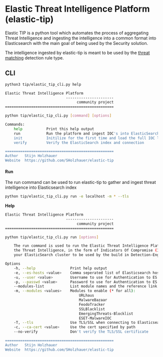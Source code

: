 # Elastic Threat Intelligence Platform (elastic-tip)
Elastic TIP is a python tool which automates the process of aggregating Threat Intelligence and ingesting
the intelligence into a common format into Elasticsearch with the main goal of being used by the Security
solution.

The intelligence ingested by elastic-tip is meant to be used by the [threat matching](https://github.com/elastic/kibana/pull/78955)
detection rule type.

## CLI
```bash
python3 tip/elastic_tip_cli.py help

Elastic Threat Intelligence Platform
                            ----------------------
                                 community project
==================================================

python tip/elastic_tip_cli.py [command] [options]

Commands:
    help           Print this help output
    run            Run the platform and ingest IOC's into ElasticSearch
    init           Initilize for the first time and load the full IOC lists into ElasticSearch
    verify         Verify the ElasticSearch index and connection

==================================================
Author   Stijn Holzhauer
Website  https://github.com/SHolzhauer/elastic-tip
```

#### Run
The run command can be used to run elastic-tip to gather and ingest threat intelligence into Elasticsearch index

```bash
python tip/elastic_tip_cli.py run -e localhost -m * --tls
```

**Help**
```bash
Elastic Threat Intelligence Platform
                            ----------------------
                                 community project
==================================================

python tip/elastic_tip_cli.py run [options]

    The run command is used to run the Elastic Threat Intelligence Platform and load
    the Threat Intelligence, in the form of Indicators Of Compromise (IOC) into
    your ElasticSearch cluster to be used by the build in Detection-Engine

Options
    -h, --help                Print help output
    -e, --es-hosts <value>    Comma seperated list of Elasticsearch hosts to use
    -u, --user <value>        Username to use for Authentication to ES
    -p, --passwd <value>      Password to use for Authentication to ES
    --modules-list            List module names and the reference link
    -m, --modules <values>    Modules to enable (* for all):
                                  URLhaus
                                  MalwareBazaar
                                  FeodoTracker
                                  SSLBlacklist
                                  EmergingThreats-Blocklist
                                  ESET-MalwareIOC
    -T, --tls                 Use TLS/SSL when connecting to Elasticsearch
    -c, --ca-cert <value>     Use the cert specified by path
    --no-verify               Don't verify the TLS/SSL certificate

==================================================
Author   Stijn Holzhauer
Website  https://github.com/SHolzhauer/elastic-tip
```
 